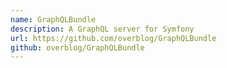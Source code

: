 ```yaml
---
name: GraphQLBundle
description: A GraphQL server for Symfony
url: https://github.com/overblog/GraphQLBundle
github: overblog/GraphQLBundle
---
```



